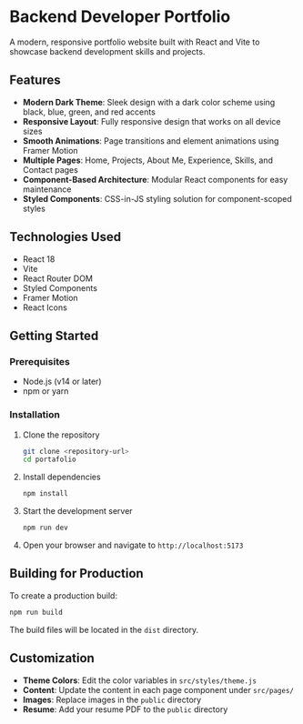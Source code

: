 # Backend Developer Portfolio

A modern, responsive portfolio website built with React and Vite to showcase backend development skills and projects.

## Features

- **Modern Dark Theme**: Sleek design with a dark color scheme using black, blue, green, and red accents
- **Responsive Layout**: Fully responsive design that works on all device sizes
- **Smooth Animations**: Page transitions and element animations using Framer Motion
- **Multiple Pages**: Home, Projects, About Me, Experience, Skills, and Contact pages
- **Component-Based Architecture**: Modular React components for easy maintenance
- **Styled Components**: CSS-in-JS styling solution for component-scoped styles

## Technologies Used

- React 18
- Vite
- React Router DOM
- Styled Components
- Framer Motion
- React Icons

## Getting Started

### Prerequisites

- Node.js (v14 or later)
- npm or yarn

### Installation

1. Clone the repository
   ```bash
   git clone <repository-url>
   cd portafolio
   ```

2. Install dependencies
   ```bash
   npm install
   ```

3. Start the development server
   ```bash
   npm run dev
   ```

4. Open your browser and navigate to `http://localhost:5173`

## Building for Production

To create a production build:

```bash
npm run build
```

The build files will be located in the `dist` directory.

## Customization

- **Theme Colors**: Edit the color variables in `src/styles/theme.js`
- **Content**: Update the content in each page component under `src/pages/`
- **Images**: Replace images in the `public` directory
- **Resume**: Add your resume PDF to the `public` directory
